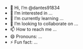 - 👋 Hi, I’m @dantes91834
- 👀 I’m interested in ...
- 🌱 I’m currently learning ...
- 💞️ I’m looking to collaborate on ...
- 📫 How to reach me ...
- 😄 Pronouns: ...
- ⚡ Fun fact: ...

<!---
dantes91834/dantes91834 is a ✨ special ✨ repository because its `README.md` (this file) 
appears on your GitHub profile.
You can click the Preview link to take a look at your changes.
--->

